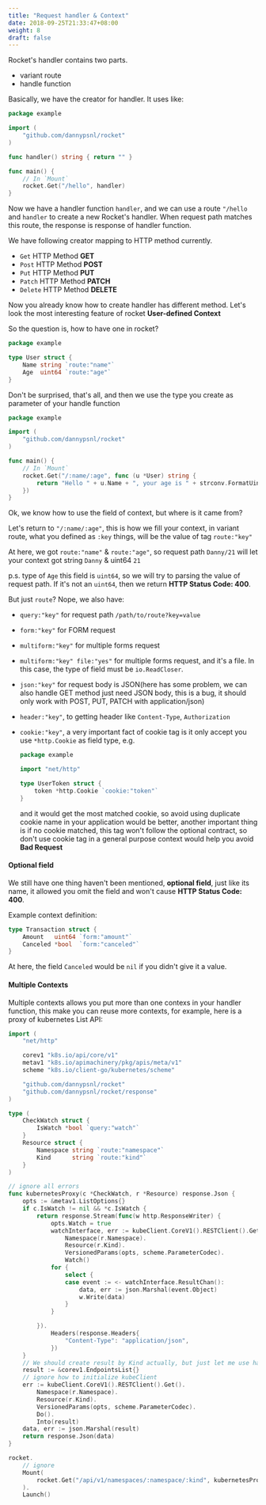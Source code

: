 ```yaml
---
title: "Request handler & Context"
date: 2018-09-25T21:33:47+08:00
weight: 8
draft: false
---
```


Rocket's handler contains two parts.

- variant route
- handle function

Basically, we have the creator for handler. It uses like:

```go
package example

import (
	"github.com/dannypsnl/rocket"
)

func handler() string { return "" }

func main() {
	// In `Mount`
    rocket.Get("/hello", handler)
}
```

Now we have a handler function `handler`, and we can use a route `"/hello` and `handler` to create a new Rocket's handler.
When request path matches this route, the response is response of handler function.

We have following creator mapping to HTTP method currently.

- `Get` HTTP Method **GET**
- `Post` HTTP Method **POST**
- `Put` HTTP Method **PUT**
- `Patch` HTTP Method **PATCH**
- `Delete` HTTP Method **DELETE**

Now you already know how to create handler has different method. Let's look the most interesting feature of rocket **User-defined Context**

So the question is, how to have one in rocket?

```go
package example

type User struct {
    Name string `route:"name"`
    Age  uint64 `route:"age"`
}
```

Don't be surprised, that's all, and then we use the type you create as parameter of your handle function

```go
package example

import (
    "github.com/dannypsnl/rocket"
)

func main() {
	// In `Mount`
    rocket.Get("/:name/:age", func (u *User) string {
        return "Hello " + u.Name + ", your age is " + strconv.FormatUint(u.Age, 10)
    })
}
```

Ok, we know how to use the field of context, but where is it came from?

Let's return to `"/:name/:age"`, this is how we fill your context, in variant route, what you defined as `:key` things, will be the value of tag `route:"key"`

At here, we got `route:"name"` & `route:"age"`, so request path `Danny/21` will let your context got string `Danny` & uint64 `21`

p.s. type of `Age` this field is `uint64`, so we will try to parsing the value of request path.
If it's not an `uint64`, then we return **HTTP Status Code: 400**.

But just `route`? Nope, we also have:

- `query:"key"` for request path `/path/to/route?key=value`
- `form:"key"` for FORM request
- `multiform:"key"` for multiple forms request
- `multiform:"key" file:"yes"` for multiple forms request, and it's a file. In this case, the type of field must be `io.ReadCloser`.
- `json:"key"` for request body is JSON(here has some problem, we can also handle GET method just need JSON body,
  this is a bug, it should only work with POST, PUT, PATCH with application/json)
- `header:"key"`, to getting header like `Content-Type`, `Authorization`
- `cookie:"key"`, a very important fact of cookie tag is it only accept you use `*http.Cookie` as field type,
  e.g.

  ```go
  package example

  import "net/http"

  type UserToken struct {
      token *http.Cookie `cookie:"token"`
  }
  ```

  and it would get the most matched cookie, so avoid using duplicate cookie name in your application would be better,
  another important thing is if no cookie matched, this tag won't follow the optional contract,
  so don't use cookie tag in a general purpose context would help you avoid **Bad Request**

#### Optional field

We still have one thing haven't been mentioned, **optional field**, just like its name,
it allowed you omit the field and won't cause **HTTP Status Code: 400**.

Example context definition:

```go
type Transaction struct {
    Amount   uint64 `form:"amount"`
    Canceled *bool  `form:"canceled"`
}
```

At here, the field `Canceled` would be `nil` if you didn't give it a value.

#### Multiple Contexts

Multiple contexts allows you put more than one contexs in your handler function,
this make you can reuse more contexts, for example, here is a proxy of kubernetes List API:

```go
import (
    "net/http"

    corev1 "k8s.io/api/core/v1"
    metav1 "k8s.io/apimachinery/pkg/apis/meta/v1"
    scheme "k8s.io/client-go/kubernetes/scheme"

    "github.com/dannypsnl/rocket"
    "github.com/dannypsnl/rocket/response"
)

type (
    CheckWatch struct {
        IsWatch *bool `query:"watch"`
    }
    Resource struct {
        Namespace string `route:"namespace"`
        Kind      string `route:"kind"`
    }
)

// ignore all errors
func kubernetesProxy(c *CheckWatch, r *Resource) response.Json {
    opts := &metav1.ListOptions{}
    if c.IsWatch != nil && *c.IsWatch {
        return response.Stream(func(w http.ResponseWriter) {
            opts.Watch = true
            watchInterface, err := kubeClient.CoreV1().RESTClient().Get().
                Namespace(r.Namespace).
                Resource(r.Kind).
                VersionedParams(opts, scheme.ParameterCodec).
                Watch()
            for {
                select {
                case event := <- watchInterface.ResultChan():
                    data, err := json.Marshal(event.Object)
                    w.Write(data)
                }
            }

        }).
            Headers(response.Headers{
                "Content-Type": "application/json",
            })
    }
    // We should create result by Kind actually, but just let me use hard code here as an example
    result := &corev1.EndpointsList{}
    // ignore how to initialize kubeClient
    err := kubeClient.CoreV1().RESTClient().Get().
        Namespace(r.Namespace).
        Resource(r.Kind).
        VersionedParams(opts, scheme.ParameterCodec).
        Do().
        Into(result)
    data, err := json.Marshal(result)
    return response.Json(data)
}

rocket.
    // ignore
    Mount(
        rocket.Get("/api/v1/namespaces/:namespace/:kind", kubernetesProxy),
    ).
    Launch()
```
